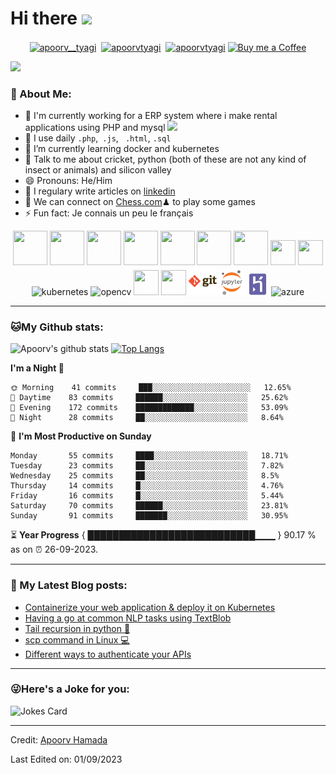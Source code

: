 # Hi there <img src="https://github.com/TheDudeThatCode/TheDudeThatCode/blob/master/Assets/Hi.gif" width="29px">
<p align="center">
<a href="https://twitter.com/DiverHamada" target="blank"><img align="center" src="https://cdn.jsdelivr.net/npm/simple-icons@3.0.1/icons/twitter.svg" alt="apoorv__tyagi" height="20" width="20" /></a>&nbsp;
<a href="https://linkedin.com/in/hamada-dev" target="blank"><img align="center" src="https://cdn.jsdelivr.net/npm/simple-icons@3.0.1/icons/linkedin.svg" alt="apoorvtyagi" height="20" width="20" /></a>&nbsp;
<a href="h.diver7@gmail.com" target="blank"><img align="center" src="https://cdn.jsdelivr.net/gh/devicons/devicon/icons/google/google-original.svg" alt="apoorvtyagi" height="20" width="20" /></a>
<a href="h_diver1@yahoo.com"><img align="center" alt="Buy me a Coffee" width="22px" src="https://cdn.jsdelivr.net/npm/simple-icons@3.0.1/icons/buymeacoffee.svg" /></a>
</p>

![](https://camo.githubusercontent.com/992babdffd8c74a1502de375fbdf7e4d54773242/68747470733a2f2f6d656469612e67697068792e636f6d2f6d656469612f53576f536b4e36447854737a71494b4571762f67697068792e676966)

### 🤵 About Me:
- 🏦 I'm currently working for a ERP system where i make rental applications using PHP and mysql 
      <img src="https://media.giphy.com/media/WUlplcMpOCEmTGBtBW/giphy.gif" width="60">
- 🤔 I use daily ```.php```,``` .js```, ``` .html```, ```.sql```
- 🌱 I’m currently learning docker and kubernetes
- 💬 Talk to me about cricket, python (both of these are not any kind of insect or animals) and silicon valley
- 😄 Pronouns: He/Him
- 📝 I regulary write articles on [linkedin](https://www.linkedin.com/in/hamada-dev/)
- 👯 We can connect on [Chess.com](https://www.chess.com/member/sweetxcyanide)♟ to play some games
- ⚡ Fun fact: Je connais un peu le français

<p align="center">
<img src="https://cdn.jsdelivr.net/gh/devicons/devicon/icons/php/php-original.svg" width="55" height="55" />  
<img src="https://cdn.jsdelivr.net/gh/devicons/devicon/icons/cakephp/cakephp-original.svg" width="55" height="55" />
<img src="https://cdn.jsdelivr.net/gh/devicons/devicon/icons/laravel/laravel-plain-wordmark.svg" width="55" height="55" />
<img src="https://cdn.jsdelivr.net/gh/devicons/devicon/icons/java/java-original-wordmark.svg" width="55" height="55"/>
<img src="https://cdn.jsdelivr.net/gh/devicons/devicon/icons/mysql/mysql-original-wordmark.svg" width="55" height="55" />
<img src="https://cdn.jsdelivr.net/gh/devicons/devicon/icons/apache/apache-original-wordmark.svg" width="55" height="55"/>
          
 
<img src="https://cdn.jsdelivr.net/gh/devicons/devicon/icons/javascript/javascript-plain.svg" width="55" height="55"/>
<img src="https://cdn.jsdelivr.net/gh/devicons/devicon/icons/docker/docker-original-wordmark.svg" width="40" height="40"/>
          
<img src="https://cdn.jsdelivr.net/gh/devicons/devicon/icons/css3/css3-original-wordmark.svg"  width="40" height="40"/>
          
<img src="https://www.vectorlogo.zone/logos/kubernetes/kubernetes-icon.svg" alt="kubernetes" width="40" height="40"/>
<img src="https://www.vectorlogo.zone/logos/opencv/opencv-icon.svg" alt="opencv" width="40" height="40"/> 

<img src="https://cdn.jsdelivr.net/gh/devicons/devicon/icons/cplusplus/cplusplus-original.svg" width="40" height="40"/>
 <img src="https://cdn.jsdelivr.net/gh/devicons/devicon/icons/html5/html5-original-wordmark.svg" width="40" height="40"/>
                   
<img src="https://raw.githubusercontent.com/github/explore/80688e429a7d4ef2fca1e82350fe8e3517d3494d/topics/git/git.png" alt="GIT" width="45" height="45"/> 
<img src="https://raw.githubusercontent.com/github/explore/80688e429a7d4ef2fca1e82350fe8e3517d3494d/topics/jupyter-notebook/jupyter-notebook.png" alt="IPYNB" width="40" height="40"/> 
<img src="https://raw.githubusercontent.com/devicons/devicon/master/icons/heroku/heroku-plain.svg" alt="HEROKU" width="35" height="35"/> 
<img src="https://www.vectorlogo.zone/logos/microsoft_azure/microsoft_azure-icon.svg" alt="azure" width="40" height="40"/> 
</p>

---
### 🐱My Github stats:
![Apoorv's github stats](https://github-readme-stats.vercel.app/api?username=apoorvtyagi&show_icons=true&title_color=ffc857&icon_color=8ac926&text_color=daf7dc&bg_color=151515&hide=["stars"])
[![Top Langs](https://github-readme-stats.vercel.app/api/top-langs/?username=apoorvtyagi&layout=compact&text_color=daf7dc&bg_color=151515)](https://github.com/anuraghazra/github-readme-stats)

<!--START_SECTION:waka-->
**I'm a Night 🦉** 

```text
🌞 Morning    41 commits     ███░░░░░░░░░░░░░░░░░░░░░░   12.65% 
🌆 Daytime    83 commits     ██████░░░░░░░░░░░░░░░░░░░   25.62% 
🌃 Evening    172 commits    █████████████░░░░░░░░░░░░   53.09% 
🌙 Night      28 commits     ██░░░░░░░░░░░░░░░░░░░░░░░   8.64%

```
📅 **I'm Most Productive on Sunday** 

```text
Monday       55 commits     ████░░░░░░░░░░░░░░░░░░░░░   18.71% 
Tuesday      23 commits     ██░░░░░░░░░░░░░░░░░░░░░░░   7.82% 
Wednesday    25 commits     ██░░░░░░░░░░░░░░░░░░░░░░░   8.5% 
Thursday     14 commits     █░░░░░░░░░░░░░░░░░░░░░░░░   4.76% 
Friday       16 commits     █░░░░░░░░░░░░░░░░░░░░░░░░   5.44% 
Saturday     70 commits     ██████░░░░░░░░░░░░░░░░░░░   23.81% 
Sunday       91 commits     ███████░░░░░░░░░░░░░░░░░░   30.95%

```



<!--END_SECTION:waka-->

⏳ **Year Progress** { ███████████████████████████▁▁▁ } 90.17 % as on ⏰ 26-09-2023.

---

### 📕 My Latest Blog posts:
<!-- BLOG-POST-LIST:START -->
- [Containerize your web application & deploy it on Kubernetes](https://apoorvtyagi.tech/containerize-your-web-application-and-deploy-it-on-kubernetes)
- [Having a go at common NLP tasks using TextBlob](https://apoorvtyagi.tech/nlp-textblob)
- [Tail recursion in python 🐍](https://apoorvtyagi.tech/tail-recursion-in-python)
- [scp command in Linux 💻](https://apoorvtyagi.tech/scp-command-in-linux)
- [Different ways to authenticate your APIs](https://apoorvtyagi.tech/different-ways-to-authenticate-your-apis)
<!-- BLOG-POST-LIST:END -->
---

### 😜Here's a Joke for you:
<img src="https://readme-jokes.vercel.app/api" alt="Jokes Card" />

----
Credit: [Apoorv Hamada](https://github.com/hamada-Dev)

Last Edited on: 01/09/2023
